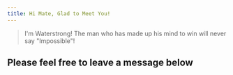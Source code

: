 ```yaml
---
title: Hi Mate, Glad to Meet You!
---
```


> I'm Waterstrong! The man who has made up his mind to win will never say "Impossible"!

## Please feel free to leave a message below